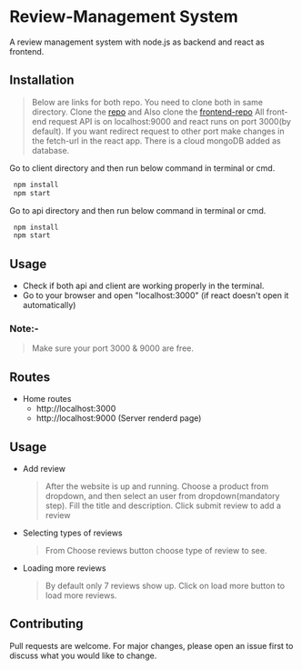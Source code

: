 # Review-Management System

A review management system with node.js as backend and react as frontend.

## Installation

> Below are links for both repo. You need to clone both in same directory.
> Clone the [repo](https://github.com/rockingatgithub/boldcare_test_backend) and
> Also clone the [frontend-repo](https://github.com/rockingatgithub/boldcare_test_frontend)
> All front-end request API is on localhost:9000 and react runs on port 3000(by default).
> If you want redirect request to other port make changes in the fetch-url in the react app.
> There is a cloud mongoDB added as database.

Go to client directory and then run below command in terminal or cmd.

```bash
 npm install
 npm start
```

Go to api directory and then run below command in terminal or cmd.

```bash
 npm install
 npm start
```

## Usage

- Check if both api and client are working properly in the terminal.
- Go to your browser and open "localhost:3000" (if react doesn't open it automatically)

### Note:-

> Make sure your port 3000 & 9000 are free.

## Routes

- Home routes
  - http://localhost:3000
  - http://localhost:9000 (Server renderd page)

## Usage

- Add review
  > After the website is up and running.
  > Choose a product from dropdown, and then select an user from dropdown(mandatory step).
  > Fill the title and description.
  > Click submit review to add a review
- Selecting types of reviews
  > From Choose reviews button choose type of review to see.
- Loading more reviews
  > By default only 7 reviews show up. Click on load more button to load more reviews.

## Contributing

Pull requests are welcome. For major changes, please open an issue first to discuss what you would like to change.
